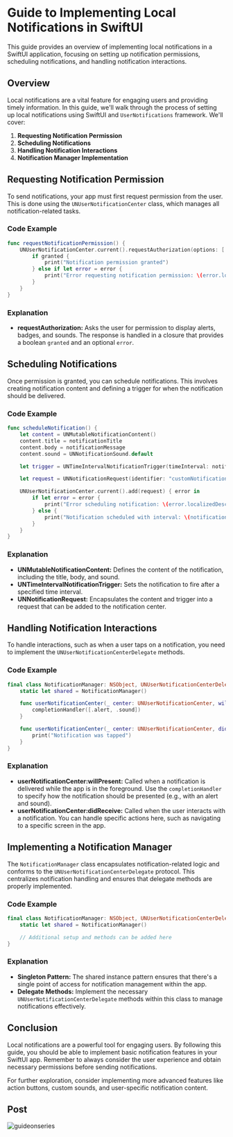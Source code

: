 # Guide to Implementing Local Notifications in SwiftUI

This guide provides an overview of implementing local notifications in a SwiftUI application, focusing on setting up notification permissions, scheduling notifications, and handling notification interactions.

## Overview

Local notifications are a vital feature for engaging users and providing timely information. In this guide, we'll walk through the process of setting up local notifications using SwiftUI and `UserNotifications` framework. We'll cover:

1. **Requesting Notification Permission**
2. **Scheduling Notifications**
3. **Handling Notification Interactions**
4. **Notification Manager Implementation**

## Requesting Notification Permission

To send notifications, your app must first request permission from the user. This is done using the `UNUserNotificationCenter` class, which manages all notification-related tasks.

### Code Example

```swift
func requestNotificationPermission() {
    UNUserNotificationCenter.current().requestAuthorization(options: [.alert, .badge, .sound]) { granted, error in
        if granted {
            print("Notification permission granted")
        } else if let error = error {
            print("Error requesting notification permission: \(error.localizedDescription)")
        }
    }
}
```

### Explanation

- **requestAuthorization:** Asks the user for permission to display alerts, badges, and sounds. The response is handled in a closure that provides a boolean `granted` and an optional `error`.

## Scheduling Notifications

Once permission is granted, you can schedule notifications. This involves creating notification content and defining a trigger for when the notification should be delivered.

### Code Example

```swift
func scheduleNotification() {
    let content = UNMutableNotificationContent()
    content.title = notificationTitle
    content.body = notificationMessage
    content.sound = UNNotificationSound.default

    let trigger = UNTimeIntervalNotificationTrigger(timeInterval: notificationInterval, repeats: false)

    let request = UNNotificationRequest(identifier: "customNotification", content: content, trigger: trigger)

    UNUserNotificationCenter.current().add(request) { error in
        if let error = error {
            print("Error scheduling notification: \(error.localizedDescription)")
        } else {
            print("Notification scheduled with interval: \(notificationInterval) seconds")
        }
    }
}
```

### Explanation

- **UNMutableNotificationContent:** Defines the content of the notification, including the title, body, and sound.
- **UNTimeIntervalNotificationTrigger:** Sets the notification to fire after a specified time interval.
- **UNNotificationRequest:** Encapsulates the content and trigger into a request that can be added to the notification center.

## Handling Notification Interactions

To handle interactions, such as when a user taps on a notification, you need to implement the `UNUserNotificationCenterDelegate` methods.

### Code Example

```swift
final class NotificationManager: NSObject, UNUserNotificationCenterDelegate {
    static let shared = NotificationManager()

    func userNotificationCenter(_ center: UNUserNotificationCenter, willPresent notification: UNNotification, withCompletionHandler completionHandler: @escaping (UNNotificationPresentationOptions) -> Void) {
        completionHandler([.alert, .sound])
    }

    func userNotificationCenter(_ center: UNUserNotificationCenter, didReceive response: UNNotificationResponse) {
        print("Notification was tapped")
    }
}
```

### Explanation

- **userNotificationCenter:willPresent:** Called when a notification is delivered while the app is in the foreground. Use the `completionHandler` to specify how the notification should be presented (e.g., with an alert and sound).
- **userNotificationCenter:didReceive:** Called when the user interacts with a notification. You can handle specific actions here, such as navigating to a specific screen in the app.

## Implementing a Notification Manager

The `NotificationManager` class encapsulates notification-related logic and conforms to the `UNUserNotificationCenterDelegate` protocol. This centralizes notification handling and ensures that delegate methods are properly implemented.

### Code Example

```swift
final class NotificationManager: NSObject, UNUserNotificationCenterDelegate {
    static let shared = NotificationManager()

    // Additional setup and methods can be added here
}
```

### Explanation

- **Singleton Pattern:** The shared instance pattern ensures that there's a single point of access for notification management within the app.
- **Delegate Methods:** Implement the necessary `UNUserNotificationCenterDelegate` methods within this class to manage notifications effectively.

## Conclusion

Local notifications are a powerful tool for engaging users. By following this guide, you should be able to implement basic notification features in your SwiftUI app. Remember to always consider the user experience and obtain necessary permissions before sending notifications.

For further exploration, consider implementing more advanced features like action buttons, custom sounds, and user-specific notification content.

## Post

![guideonseries](https://github.com/user-attachments/assets/e95fd72b-57a4-445a-bbb4-94ed1b6fdf83)

